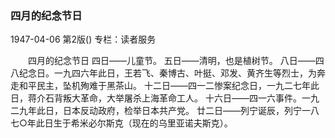 ### 四月的纪念节日

1947-04-06
第2版()
专栏：读者服务

　　四月的纪念节日
    四日——儿童节。
    五日——清明，也是植树节。
    八日——四八纪念日。一九四六年此日，王若飞、秦博古、叶挺、邓发、黄齐生等烈士，为奔走和平民主，坠机殉难于黑茶山。
    十二日——四一二惨案纪念日，一九二七年此日，蒋介石背叛大革命，大举屠杀上海革命工人。
    十六日——四一六事件。一九二九年此日，日本反动政府，检举日本共产党。
    廿二日——列宁诞辰，列宁一八七○年此日生于希米必尔斯克（现在的乌里亚诺夫斯克）。
